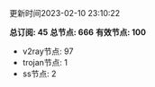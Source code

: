 更新时间2023-02-10 23:10:22

**总订阅: 45**
**总节点: 666**
**有效节点: 100**
- v2ray节点: 97
- trojan节点: 1
- ss节点: 2
